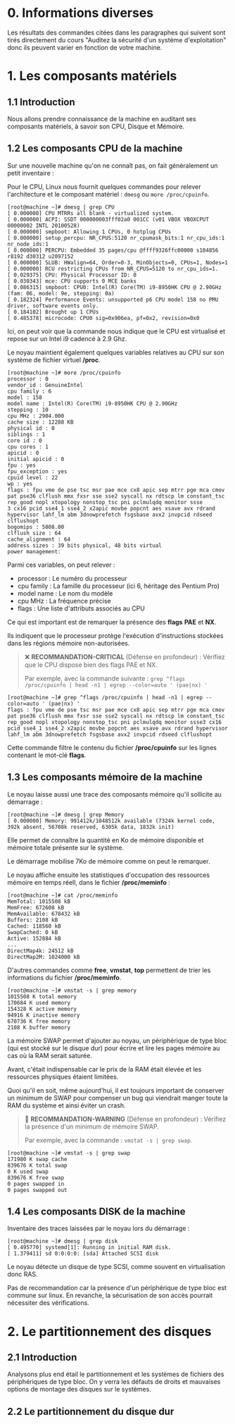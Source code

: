 # 0. Informations diverses
Les résultats des commandes citées dans les paragraphes qui suivent sont tirés directement du cours "Auditez la sécurité d'un système d'exploitation" donc ils peuvent varier en fonction de votre machine.

# 1. Les composants matériels

## 1.1 Introduction

Nous allons prendre connaissance de la machine en auditant ses composants matériels, à savoir son CPU, Disque et Mémoire.

## 1.2 Les composants CPU de la machine

Sur une nouvelle machine qu'on ne connaît pas, on fait généralement un petit inventaire :

Pour le CPU, Linux nous fournit quelques commandes pour relever l'architecture et le composant matériel : `dmesg` ou `more /proc/cpuinfo`.

    [root@machine ~]# dmesg | grep CPU
    [ 0.000000] CPU MTRRs all blank - virtualized system.
    [ 0.000000] ACPI: SSDT 000000003fff02a0 001CC (v01 VBOX VBOXCPUT 00000002 INTL 20100528)
    [ 0.000000] smpboot: Allowing 1 CPUs, 0 hotplug CPUs
    [ 0.000000] setup_percpu: NR_CPUS:5120 nr_cpumask_bits:1 nr_cpu_ids:1 nr_node_ids:1
    [ 0.000000] PERCPU: Embedded 35 pages/cpu @ffff9326ffc00000 s104856 r8192 d30312 u2097152
    [ 0.000000] SLUB: HWalign=64, Order=0-3, MinObjects=0, CPUs=1, Nodes=1
    [ 0.000000] RCU restricting CPUs from NR_CPUS=5120 to nr_cpu_ids=1.
    [ 0.029375] CPU: Physical Processor ID: 0
    [ 0.030343] mce: CPU supports 0 MCE banks
    [ 0.086315] smpboot: CPU0: Intel(R) Core(TM) i9-8950HK CPU @ 2.90GHz (fam: 06, model: 9e, stepping: 0a)
    [ 0.182324] Performance Events: unsupported p6 CPU model 158 no PMU driver, software events only.
    [ 0.184102] Brought up 1 CPUs
    [ 0.485378] microcode: CPU0 sig=0x906ea, pf=0x2, revision=0x0

Ici, on peut voir que la commande nous indique que le CPU est virtualisé et repose sur un Intel i9 cadencé à 2.9 Ghz.

Le noyau maintient également quelques variables relatives au CPU sur son système de fichier virtuel **/proc**.

    [root@machine ~]# more /proc/cpuinfo
    processor : 0
    vendor_id : GenuineIntel
    cpu family : 6
    model : 158
    model name : Intel(R) Core(TM) i9-8950HK CPU @ 2.90GHz
    stepping : 10
    cpu MHz : 2904.000
    cache size : 12288 KB
    physical id : 0
    siblings : 1
    core id : 0
    cpu cores : 1
    apicid : 0
    initial apicid : 0
    fpu : yes
    fpu_exception : yes
    cpuid level : 22
    wp : yes
    flags : fpu vme de pse tsc msr pae mce cx8 apic sep mtrr pge mca cmov pat pse36 clflush mmx fxsr sse sse2 syscall nx rdtscp lm constant_tsc rep_good nopl xtopology nonstop_tsc pni pclmulqdq monitor ssse
    3 cx16 pcid sse4_1 sse4_2 x2apic movbe popcnt aes xsave avx rdrand hypervisor lahf_lm abm 3dnowprefetch fsgsbase avx2 invpcid rdseed clflushopt
    bogomips : 5808.00
    clflush size : 64
    cache_alignment : 64
    address sizes : 39 bits physical, 48 bits virtual
    power management:

Parmi ces variables, on peut relever :
- processor : Le numéro du processeur
- cpu family : La famille du processeur (ici 6, héritage des Pentium Pro)
- model name : Le nom du modèle
- cpu MHz : La fréquence précise
- flags : Une liste d'attributs associés au CPU

Ce qui est important est de remarquer la présence des **flags** **PAE** et **NX**.

Ils indiquent que le processeur protège l'exécution d'instructions stockées dans les régions mémoire non-autorisées.

> ❌ **RECOMMANDATION-CRITICAL** (Défense en profondeur) : Vérifiez que le CPU dispose bien des flags PAE et NX.
>
> Par exemple, avec la commande suivante : `grep ^flags /proc/cpuinfo | head -n1 | egrep --color=auto ' (pae|nx) '`

    [root@machine ~]# grep ^flags /proc/cpuinfo | head -n1 | egrep --color=auto ' (pae|nx) '
    flags : fpu vme de pse tsc msr pae mce cx8 apic sep mtrr pge mca cmov pat pse36 clflush mmx fxsr sse sse2 syscall nx rdtscp lm constant_tsc rep_good nopl xtopology nonstop_tsc pni pclmulqdq monitor ssse3 cx16 pcid sse4_1 sse4_2 x2apic movbe popcnt aes xsave avx rdrand hypervisor lahf_lm abm 3dnowprefetch fsgsbase avx2 invpcid rdseed clflushopt

Cette commande filtre le contenu du fichier **/proc/cpuinfo** sur les lignes contenant le mot-clé **flags**.

## 1.3 Les composants mémoire de la machine

Le noyau laisse aussi une trace des composants mémoire qu'il sollicite au démarrage :

    [root@machine ~]# dmesg | grep Memory
    [ 0.000000] Memory: 991412k/1048512k available (7324k kernel code, 392k absent, 56708k reserved, 6305k data, 1832k init)

Elle permet de connaître la quantité en Ko de mémoire disponible et mémoire totale présente sur le système.

Le démarrage mobilise 7Ko de mémoire comme on peut le remarquer.

Le noyau affiche ensuite les statistiques d'occupation des ressources mémoire en temps réell, dans le fichier **/proc/meminfo** :

    [root@machine ~]# cat /proc/meminfo
    MemTotal: 1015508 kB
    MemFree: 672608 kB
    MemAvailable: 678432 kB
    Buffers: 2108 kB
    Cached: 118560 kB
    SwapCached: 0 kB
    Active: 152884 kB
    ...
    DirectMap4k: 24512 kB
    DirectMap2M: 1024000 kB

D'autres commandes comme **free**, **vmstat**, **top** permettent de trier les informations du fichier **/proc/meminfo**.

    [root@machine ~]# vmstat -s | grep memory
    1015508 K total memory
    170684 K used memory
    154328 K active memory
    94916 K inactive memory
    670736 K free memory
    2108 K buffer memory

La mémoire SWAP permet d'ajouter au noyau, un périphérique de type bloc (qui est stocké sur le disque dur) pour écrire et lire les pages mémoire au cas où la RAM serait saturée.

Avant, c'était indispensable car le prix de la RAM était élevée et les ressources physiques étaient limitées.

Quoi qu'il en soit, même aujourd'hui, il est toujours important de conserver un minimum de SWAP pour compenser un bug qui viendrait manger toute la RAM du système et ainsi éviter un crash.

> 🚸 **RECOMMANDATION-WARNING** (Défense en profondeur) : Vérifiez la présence d'un minimum de mémoire SWAP.
>
> Par exemple, avec la commande : `vmstat -s | grep swap`.

    [root@machine ~]# vmstat -s | grep swap
    171980 K swap cache
    839676 K total swap
    0 K used swap
    839676 K free swap
    0 pages swapped in
    0 pages swapped out

## 1.4 Les composants DISK de la machine

Inventaire des traces laissées par le noyau lors du démarrage :

    [root@machine ~]# dmesg | grep disk
    [ 0.495770] systemd[1]: Running in initial RAM disk.
    [ 1.379411] sd 0:0:0:0: [sda] Attached SCSI disk

Le noyau détecte un disque de type SCSI, comme souvent en virtualisation donc RAS.

Pas de recommandation car la présence d'un périphérique de type bloc est commune sur linux. En revanche, la sécurisation de son accès pourrait nécessiter des vérifications.


# 2. Le partitionnement des disques

## 2.1 Introduction

Analysons plus end étail le partitionnement et les systèmes de fichiers des périphériques de type bloc. On y verra les défauts de droits et mauvaises options de montage des disques sur le systèmes.

## 2.2 Le partitionnement du disque dur
